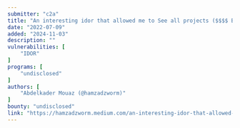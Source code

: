```yaml
---
submitter: "c2a"
title: "An interesting idor that allowed me to See all projects ($$$$ Bounty)"
date: "2022-07-09"
added: "2024-11-03"
description: ""
vulnerabilities: [
    "IDOR"
]
programs: [
    "undisclosed"
]
authors: [
    "Abdelkader Mouaz (@hamzadzworm)"
]
bounty: "undisclosed"
link: "https://hamzadzworm.medium.com/an-interesting-idor-that-allowed-me-to-see-all-projects-bounty-8cd74b5edf72"
---
```




